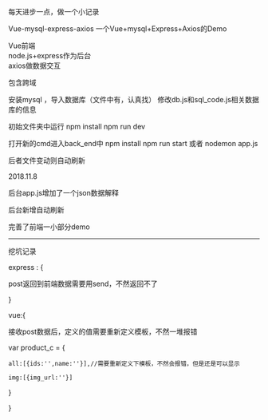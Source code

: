 每天进步一点，做一个小记录

Vue-mysql-express-axios
一个Vue+mysql+Express+Axios的Demo

Vue前端  
node.js+express作为后台  
axios做数据交互  

包含跨域

安装mysql ，导入数据库（文件中有，认真找）
修改db.js和sql_code.js相关数据库的信息

初始文件夹中运行
npm install 
npm run dev


打开新的cmd进入back_end中
npm install 
npm run start 或者  nodemon app.js

后者文件变动则自动刷新


2018.11.8 

后台app.js增加了一个json数据解释

后台新增自动刷新

完善了前端一小部分demo



---------------------------------------------------------------------------------


挖坑记录

express : {

  post返回到前端数据需要用send，不然返回不了
	
}


vue:{

  接收post数据后，定义的值需要重新定义模板，不然一堆报错
	
  var product_c = {
	
    all:[{ids:'',name:''}],//需要重新定义下模板，不然会报错，但是还是可以显示
		
    img:[{img_url:''}]
		 
  }
	
} 
